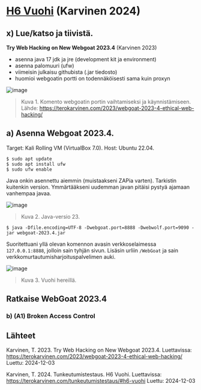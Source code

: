# [H6 Vuohi](https://terokarvinen.com/tunkeutumistestaus/#h6-vuohi) (Karvinen 2024)

## x) Lue/katso ja tiivistä.

**Try Web Hacking on New Webgoat 2023.4** (Karvinen 2023)

- asenna java 17 jdk ja jre (development kit ja environment)
- asenna palomuuri (ufw)
- viimeisin julkaisu githubista (.jar tiedosto)
- huomioi webgoatin portti on todennäköisesti sama kuin proxyn

![image](https://github.com/user-attachments/assets/c6e4b133-8ae2-4d41-ae46-1fb8668a7023)
> Kuva 1. Komento webgoatin portin vaihtamiseksi ja käynnistämiseen. Lähde: https://terokarvinen.com/2023/webgoat-2023-4-ethical-web-hacking/

## a) Asenna Webgoat 2023.4.

Target: Kali Rolling VM (VirtualBox 7.0). Host: Ubuntu 22.04.

    $ sudo apt update
    $ sudo apt install ufw
    $ sudo ufw enable

Java onkin asennettu aiemmin (muistaakseni ZAPia varten). Tarkistin kuitenkin version. Ymmärtääkseni uudemman javan pitäisi pystyä ajamaan vanhempaa javaa.

![image](https://github.com/user-attachments/assets/8e688a5b-c4ca-4657-abb2-c99108c1bedc)
> Kuva 2. Java-versio 23.

    $ java -Dfile.encoding=UTF-8 -Dwebgoat.port=8888 -Dwebwolf.port=9090 -jar webgoat-2023.4.jar

Suoritettuani yllä olevan komennon avasin verkkoselaimessa `127.0.0.1:8888`, jolloin sain tyhjän sivun. Lisäsin urliin `/WebGoat` ja sain verkkomurtautumisharjoituspalvelimen auki.

![image](https://github.com/user-attachments/assets/3125f985-c7c2-462a-9771-286da73b9eb0)
> Kuva 3. Vuohi hereillä.

## Ratkaise WebGoat 2023.4

### b) (A1) Broken Access Control



## Lähteet

Karvinen, T. 2023. Try Web Hacking on New Webgoat 2023.4. Luettavissa: https://terokarvinen.com/2023/webgoat-2023-4-ethical-web-hacking/ Luettu: 2024-12-03

Karvinen, T. 2024. Tunkeutumistestaus. H6 Vuohi. Luettavissa: https://terokarvinen.com/tunkeutumistestaus/#h6-vuohi Luettu: 2024-12-03
